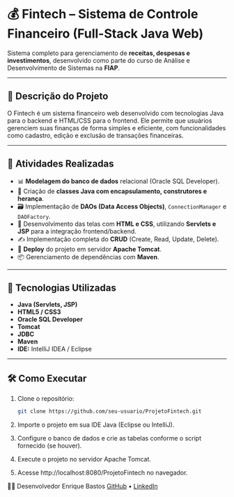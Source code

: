 # 💰 Fintech – Sistema de Controle Financeiro (Full-Stack Java Web)

Sistema completo para gerenciamento de **receitas, despesas e investimentos**, desenvolvido como parte do curso de Análise e Desenvolvimento de Sistemas na **FIAP**.

---

## 📌 Descrição do Projeto

O Fintech é um sistema financeiro web desenvolvido com tecnologias Java para o backend e HTML/CSS para o frontend. Ele permite que usuários gerenciem suas finanças de forma simples e eficiente, com funcionalidades como cadastro, edição e exclusão de transações financeiras.

---

## 🧠 Atividades Realizadas

- 📊 **Modelagem do banco de dados** relacional (Oracle SQL Developer).
- 🔐 Criação de **classes Java com encapsulamento, construtores e herança**.
- 🗃️ Implementação de **DAOs (Data Access Objects)**, `ConnectionManager` e `DAOFactory`.
- 🎨 Desenvolvimento das telas com **HTML e CSS**, utilizando **Servlets e JSP** para a integração frontend/backend.
- ✍️ Implementação completa do **CRUD** (Create, Read, Update, Delete).
- 🚀 **Deploy** do projeto em servidor **Apache Tomcat**.
- 📦 Gerenciamento de dependências com **Maven**.

---

## 🚀 Tecnologias Utilizadas

- **Java (Servlets, JSP)**
- **HTML5 / CSS3**
- **Oracle SQL Developer** 
- **Tomcat** 
- **JDBC**
- **Maven**
- **IDE:** IntelliJ IDEA / Eclipse

---

## 🛠️ Como Executar

1. Clone o repositório:
   ```bash
   git clone https://github.com/seu-usuario/ProjetoFintech.git

2. Importe o projeto em sua IDE Java (Eclipse ou IntelliJ).

3. Configure o banco de dados e crie as tabelas conforme o script fornecido (se houver).

4. Execute o projeto no servidor Apache Tomcat.

5. Acesse http://localhost:8080/ProjetoFintech no navegador.

👨‍💻 Desenvolvedor
Enrique Bastos
[GitHub](https://github.com/EnriqueAraujoBastos) • [LinkedIn](https://www.linkedin.com/in/enriquearaujobastos/)
